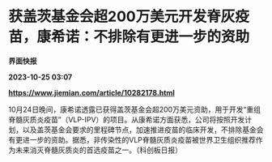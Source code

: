 # 获盖茨基金会超200万美元开发脊灰疫苗，康希诺：不排除有更进一步的资助
**界面快报**

**2023-10-25 03:07**

**https://www.jiemian.com/article/10282178.html**

10月24日晚间，康希诺透露已获得盖茨基金会超200万美元资助，用于开发“重组脊髓灰质炎疫苗”（VLP-IPV）的项目。从康希诺方面获悉，公司将按照开发计划，以及盖茨基金会要求的里程碑节点，加速推进疫苗的临床开发，不排除基金会有更进一步的资助。据悉，非传染性的VLP脊髓灰质炎疫苗被世界卫生组织推荐作为未来消灭脊髓灰质炎的首选疫苗之一。（科创板日报）